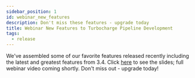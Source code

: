 ```yaml
---
sidebar_position: 1
id: webinar_new_features
description: Don't miss these features - upgrade today
title: Webinar New Features to Turbocharge Pipeline Development
tags:
  - release
---
```


We've assembled some of our favorite features released recently including the latest and greatest features from 3.4. Click [here](./../img/WhatsNewWebinar-Nov13.pdf) to see the slides; full webinar video coming shortly. Don't miss out - upgrade today!
